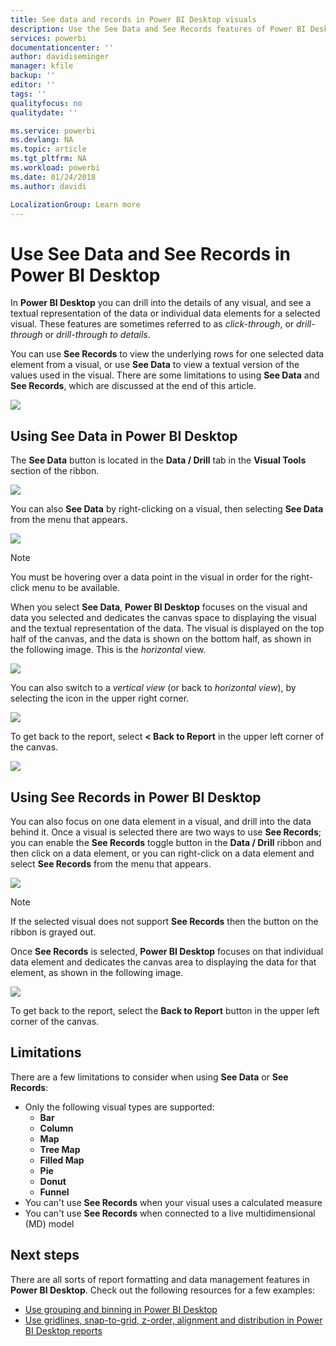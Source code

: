 ```yaml
---
title: See data and records in Power BI Desktop visuals
description: Use the See Data and See Records features of Power BI Desktop to drill into details
services: powerbi
documentationcenter: ''
author: davidiseminger
manager: kfile
backup: ''
editor: ''
tags: ''
qualityfocus: no
qualitydate: ''

ms.service: powerbi
ms.devlang: NA
ms.topic: article
ms.tgt_pltfrm: NA
ms.workload: powerbi
ms.date: 01/24/2018
ms.author: davidi

LocalizationGroup: Learn more
---
```

# Use See Data and See Records in Power BI Desktop
In **Power BI Desktop** you can drill into the details of any visual, and see a textual representation of the data or individual data elements for a selected visual. These features are sometimes referred to as *click-through*, or *drill-through* or *drill-through to details*.

You can use **See Records** to view the underlying rows for one selected data element from a visual, or use **See Data** to view a textual version of the values used in the visual. There are some limitations to using **See Data** and **See Records**, which are discussed at the end of this article.

![](media/desktop-see-data-see-records/see-data-see-records_1.png)

## Using See Data in Power BI Desktop
The **See Data** button is located in the **Data / Drill** tab in the **Visual Tools** section of the ribbon.

![](media/desktop-see-data-see-records/see-data-see-records_2.png)

You can also **See Data** by right-clicking on a visual, then selecting **See Data** from the menu that appears.

![](media/desktop-see-data-see-records/see-data-see-records_3.png)

> [!NOTE]
> You must be hovering over a data point in the visual in order for the right-click menu to be available.
> 
> 

When you select **See Data**, **Power BI Desktop** focuses on the visual and data you selected and dedicates the canvas space to displaying the visual and the textual representation of the data. The visual is displayed on the top half of the canvas, and the data is shown on the bottom half, as shown in the following image. This is the *horizontal* view.

![](media/desktop-see-data-see-records/see-data-see-records_4.png)

You can also switch to a *vertical view* (or back to *horizontal view*), by selecting the icon in the upper right corner.

![](media/desktop-see-data-see-records/see-data-see-records_5.png)

To get back to the report, select **< Back to Report** in the upper left corner of the canvas.

![](media/desktop-see-data-see-records/see-data-see-records_6.png)

## Using See Records in Power BI Desktop
You can also focus on one data element in a visual, and drill into the data behind it. Once a visual is selected there are two ways to use **See Records**; you can enable the **See Records** toggle button in the **Data / Drill** ribbon and then click on a data element, or you can right-click on a data element and select **See Records** from the menu that appears.

![](media/desktop-see-data-see-records/see-data-see-records_7.png)

> [!NOTE]
> If the selected visual does not support **See Records** then the button on the ribbon is grayed out.
> 
> 

Once **See Records** is selected, **Power BI Desktop** focuses on that individual data element and dedicates the canvas area to displaying the data for that element, as shown in the following image.

![](media/desktop-see-data-see-records/see-data-see-records_8.png)

To get back to the report, select the **Back to Report** button in the upper left corner of the canvas.

## Limitations
There are a few limitations to consider when using **See Data** or **See Records**:

* Only the following visual types are supported:
  * **Bar**
  * **Column**
  * **Map**
  * **Tree Map**
  * **Filled Map**
  * **Pie**
  * **Donut**
  * **Funnel**
* You can't use **See Records** when your visual uses a calculated measure
* You can't use **See Records** when connected to a live multidimensional (MD) model

## Next steps
﻿There are all sorts of report formatting and data management features in **Power BI Desktop**. Check out the following resources for a few examples:

* [Use grouping and binning in Power BI Desktop](desktop-grouping-and-binning.md)
* [Use gridlines, snap-to-grid, z-order, alignment and distribution in Power BI Desktop reports](desktop-gridlines-snap-to-grid.md)

